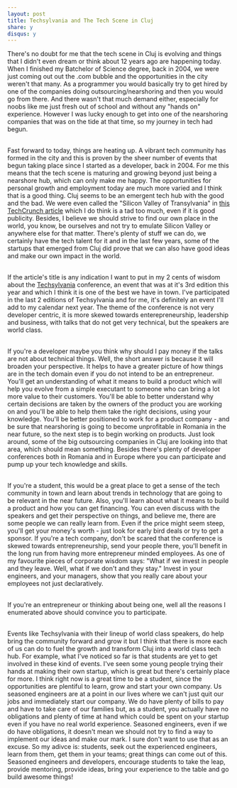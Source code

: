```yaml
---
layout: post
title: Techsylvania and The Tech Scene in Cluj
share: y
disqus: y
---
```

[techsylvania]: http://www.techsylvania.co/
[tc_silicon_cluj]: http://techcrunch.com/2016/04/06/the-silicon-valley-of-transylvania/


There's no doubt for me that the tech scene in Cluj is evolving and things that I didn't even dream or think about 12 years ago are happening today. When I finished my Batchelor of Science degree, back in 2004, we were just coming out out the .com bubble and the opportunities in the city weren't that many. As a programmer you would basically try to get hired by one of the companies doing outsourcing/nearshoring and then you would go from there. And there wasn't that much demand either, especially for noobs like me just fresh out of school and without any "hands on" experience. However I was lucky enough to get into one of the nearshoring companies that was on the tide at that time, so my journey in tech had begun.
<br/><br/>

Fast forward to today, things are heating up. A vibrant tech community has formed in the city and this is proven by the sheer number of events that begun taking place since I started as a developer, back in 2004. For me this means that the tech scene is maturing and growing beyond just being a nearshore hub, which can only make me happy. The opportunities for personal growth and employment today are much more varied and I think that is a good thing. Cluj seems to be an emergent tech hub with the good and the bad. We were even called the "Silicon Valley of Transylvania" in [this TechCrunch article][tc_silicon_cluj] which I do think is a tad too much, even if it is good publicity. Besides, I believe we should strive to find our own place in the world, you know, be ourselves and not try to emulate Silicon Valley or anywhere else for that matter. There's plenty of stuff we can do, we certainly have the tech talent for it and in the last few years, some of the startups that emerged from Cluj did prove that we can also have good ideas and make our own impact in the world.
<br/><br/>

If the article's title is any indication I want to put in my 2 cents of wisdom about the [Techsylvania][techsylvania] conference, an event that was at it's 3rd edition this year and which I think it is one of the best we have in town. I've participated in the last 2 editions of Techsylvania and for me, it's definitely an event I'll add to my calendar next year. The theme of the conference is not very developer centric, it is more skewed towards enterepreneurship, leadership and business, with talks that do not get very technical, but the speakers are world class. 
<br/><br/>

If you're a developer maybe you think why should I pay money if the talks are not about technical things. Well, the short answer is because it will broaden your perspective. It helps to have a greater picture of how things are in the tech domain even if you do not intend to be an entrepreneur. You'll get an understanding of what it means to build a product which will help you evolve from a simple executant to someone who can bring a lot more value to their customers. You'll be able to better understand why certain decisions are taken by the owners of the product you are working on and you'll be able to help them take the right decisions, using your knowledge. You'll be better positioned to work for a product company - and be sure that nearshoring is going to become unprofitable in Romania in the near future, so the next step is to begin working on products. Just look around, some of the big outsourcing companies in Cluj are looking into that area, which should mean something. Besides there's plenty of developer conferences both in Romania and in Europe where you can participate and pump up your tech knowledge and skills.
<br/><br/>

If you're a student, this would be a great place to get a sense of the tech community in town and learn about trends in technology that are going to be relevant in the near future. Also, you'll learn about what it means to build a product and how you can get financing. You can even discuss with the speakers and get their perspective on things, and believe me, there are some people we can really learn from. Even if the price might seem steep, you'll get your money's worth - just look for early bird deals or try to get a sponsor. If you're a tech company, don't be scared that the conference is skewed towards entrepreneurship, send your people there, you'll benefit in the long run from having more entrepreneur minded employees. As one of my favourite pieces of corporate wisdom says: "What if we invest in people and they leave. Well, what if we don't and they stay." Invest in your engineers, and your managers, show that you really care about your employees not just declaratively.
<br/><br/>

If you're an entrepreneur or thinking about being one, well all the reasons I enumerated above should convince you to participate.
<br/><br/>

Events like Techsylvania with their lineup of world class speakers, do help bring the community forward and grow it but I think that there is more each of us can do to fuel the growth and transform Cluj into a world class tech hub. For example, what I've noticed so far is that students are yet to get involved in these kind of events. I've seen some young people trying their hands at making their own startup, which is great but there's certainly place for more. I think right now is a great time to be a student, since the opportunities are plentiful to learn, grow and start your own company. Us seasoned engineers are at a point in our lives where we can't just quit our jobs and immediately start our company. We do have plenty of bills to pay and have to take care of our families but, as a student, you actually have no obligations and plenty of time at hand which could be spent on your startup even if you have no real world experience. Seasoned engineers, even if we do have obligations, it doesn't mean we should not try to find a way to implement our ideas and make our mark. I sure don't want to use that as an excuse. So my adivce is: students, seek out the experienced engineers, learn from them, get them in your teams; great things can come out of this. Seasoned engineers and developers, encourage students to take the leap, provide mentoring, provide ideas, bring your experience to the table and go build awesome things!
